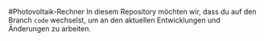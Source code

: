 #Photovoltaik-Rechner
In diesem Repository möchten wir, dass du auf den Branch `code` wechselst, um an den aktuellen Entwicklungen und Änderungen zu arbeiten. 
